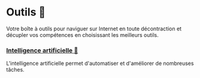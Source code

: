# Outils 🧰
Votre boîte à outils pour naviguer sur Internet en toute décontraction et décupler vos compétences en choisissant les meilleurs outils.
### [Intelligence artificielle 🤖](https://github.com/kyvernfoundation/isorro/blob/main/fr/outils/ia.md)
L'intelligence artificielle permet d'automatiser et d'améliorer de nombreuses tâches.